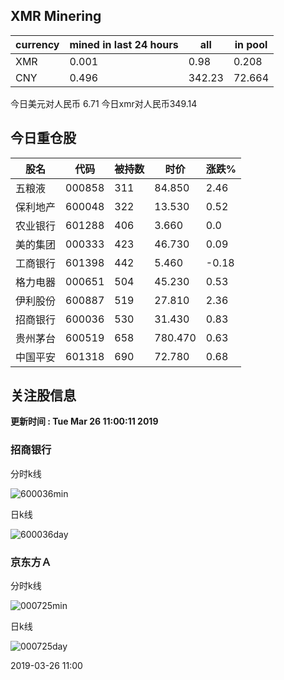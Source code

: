 ## XMR Minering

|currency|mined in last 24 hours|all|in pool|
|---|---|---|---|
|XMR|0.001|0.98|0.208|
|CNY|0.496|342.23|72.664|

今日美元对人民币 6.71	今日xmr对人民币349.14


## 今日重仓股 

|股名|代码|被持数|时价|涨跌%|
|---|---|---|---|---|
|五粮液|000858|311|84.850|2.46|
|保利地产|600048|322|13.530|0.52|
|农业银行|601288|406|3.660|0.0|
|美的集团|000333|423|46.730|0.09|
|工商银行|601398|442|5.460|-0.18|
|格力电器|000651|504|45.230|0.53|
|伊利股份|600887|519|27.810|2.36|
|招商银行|600036|530|31.430|0.83|
|贵州茅台|600519|658|780.470|0.63|
|中国平安|601318|690|72.780|0.68|

## 关注股信息
**更新时间 : Tue Mar 26 11:00:11 2019**
### 招商银行 
分时k线

![600036min](http://image.sinajs.cn/newchart/min/n/sh600036.gif)

日k线

![600036day](http://image.sinajs.cn/newchart/daily/n/sh600036.gif)

### 京东方Ａ 
分时k线

![000725min](http://image.sinajs.cn/newchart/min/n/sz000725.gif)

日k线

![000725day](http://image.sinajs.cn/newchart/daily/n/sz000725.gif)

2019-03-26 11:00